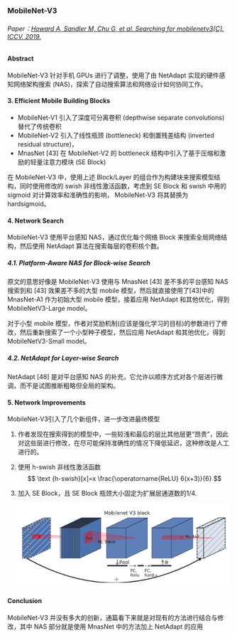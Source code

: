 ### MobileNet-V3

###### Paper：[Howard A, Sandler M, Chu G, et al. Searching for mobilenetv3[C]. ICCV. 2019.](https://openaccess.thecvf.com/content_ICCV_2019/html/Howard_Searching_for_MobileNetV3_ICCV_2019_paper.html)

#### Abstract

MobileNet-V3 针对手机 GPUs 进行了调整，使用了由 NetAdapt 实现的硬件感知网络架构搜索 (NAS)，探索了自动搜索算法和网络设计如何协同工作。

#### 3. Efficient Mobile Building Blocks

- MobileNet-V1 引入了深度可分离卷积 (depthwise separate convolutions) 替代了传统卷积
- MobileNet-V2 引入了线性瓶颈 (bottleneck) 和倒置残差结构 (inverted residual structure)，
- MnasNet [43] 在 MobileNet-V2 的 bottleneck 结构中引入了基于压缩和激励的轻量注意力模块 (SE Block)

在 MobileNet-V3 中，使用上述 Block/Layer 的组合作为构建块来搜索模型结构，同时使用修改的 swish 非线性激活函数，考虑到 SE Block 和 swish 中用的 sigmoid 对计算效率和准确性的影响， MobileNet-V3 将其替换为 hardsigmoid。

#### 4. Network Search

MobileNet-V3 使用平台感知 NAS，通过优化每个网络 Block 来搜索全局网络结构，然后使用 NetAdapt 算法在搜索每层的卷积核个数。

##### 4.1. Platform-Aware NAS for Block-wise Search

原文的意思好像是 MobileNet-V3 使用与 MnasNet [43] 差不多的平台感知 NAS 搜索到和 [43] 效果差不多的大型 mobile 模型，然后就直接使用了[43]中的 MnasNet-A1 作为初始大型 mobile 模型，接着应用 NetAdapt 和其他优化，得到 MoblieNetV3-Large model。

对于小型 mobile 模型，作者对奖励机制(应该是强化学习的目标)的参数进行了修改，然后重新搜索了一个小型种子模型，然后应用 NetAdapt 和其他优化，得到 MobileNetV3-Small model。

##### 4.2. NetAdapt for Layer-wise Search

NetAdapt [48] 是对平台感知 NAS 的补充，它允许以顺序方式对各个层进行微调，而不是试图推断粗略但全局的架构。

#### 5. Network Improvements

MobileNet-V3引入了几个新组件，进一步改进最终模型

1. 作者发现在搜索得到的模型中，一些较浅和最后的层比其他层更“昂贵”，因此对这些层进行修改，在尽可能保持准确性的情况下降低延迟，这种修改是人工进行的。

2. 使用 h-swish 非线性激活函数
   $$
   \text {h-swish}[x]=x \frac{\operatorname{ReLU} 6(x+3)}{6}
   $$

3. 加入 SE Block，且 SE Block 瓶颈大小固定为扩展层通道数的1/4.

   ![image-20210919214520206](../_image/image-20210919214520206.png)

#### Conclusion

MobileNet-V3 并没有多大的创新，通篇看下来就是对现有的方法进行结合与修改，其中 NAS 部分就是使用 MnasNet 中的方法加上 NetAdapt 的应用
